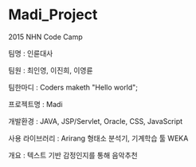 # Madi_Project

2015 NHN Code Camp

팀명 : 인륜대사

팀원 : 최인영, 이진희, 이영륜

팀한마디 : Coders maketh "Hello world";

프로젝트명 : Madi

개발환경 : JAVA, JSP/Servlet, Oracle, CSS, JavaScript

사용 라이브러리 : Arirang 형태소 분석기, 기계학습 툴 WEKA

개요 : 텍스트 기반 감정인지를 통해 음악추천

